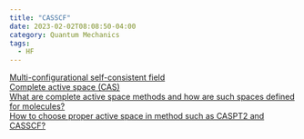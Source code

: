 ```yaml
---
title: "CASSCF"
date: 2023-02-02T08:08:50-04:00
category: Quantum Mechanics
tags:
  - HF
---
```



[Multi-configurational self-consistent field](https://en.wikipedia.org/wiki/Multi-configurational_self-consistent_field)  
[Complete active space (CAS)](https://en.wikipedia.org/wiki/Complete_active_space)  
[What are complete active space methods and how are such spaces defined for molecules?](https://chemistry.stackexchange.com/questions/64483/what-are-complete-active-space-methods-and-how-are-such-spaces-defined-for-molec)  
[How to choose proper active space in method such as CASPT2 and CASSCF?](https://chemistry.stackexchange.com/questions/57436/how-to-choose-proper-active-space-in-method-such-as-caspt2-and-casscf/57564#57564)  


